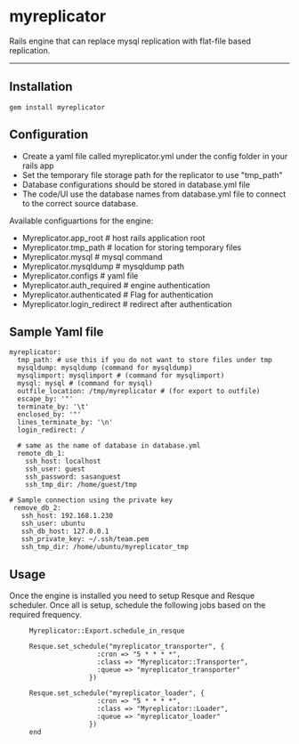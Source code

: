 myreplicator
============

Rails engine that can replace mysql replication with flat-file based replication.

--------------------------

Installation
-----------

    gem install myreplicator


Configuration
---------------------------
* Create a yaml file called myreplicator.yml under the config folder in your rails app
* Set the temporary file storage path for the replicator to use "tmp_path"
* Database configurations should be stored in database.yml file
* The code/UI use the database names from database.yml file to connect to the correct source database.
 
Available configuartions for the engine:

* Myreplicator.app_root # host rails application root
* Myreplicator.tmp_path # location for storing temporary files
* Myreplicator.mysql # mysql command
* Myreplicator.mysqldump # mysqldump path
* Myreplicator.configs # yaml file
* Myreplicator.auth_required # engine authentication
* Myreplicator.authenticated # Flag for authentication
* Myreplicator.login_redirect # redirect after authentication

Sample Yaml file
---------------------------
	myreplicator:
	  tmp_path: # use this if you do not want to store files under tmp
	  mysqldump: mysqldump (command for mysqldump)
	  mysqlimport: mysqlimport # (command for mysqlimport)
	  mysql: mysql # (command for mysql)
	  outfile_location: /tmp/myreplicator # (for export to outfile)
	  escape_by: '"'
	  terminate_by: '\t'
	  enclosed_by: '"'
	  lines_terminate_by: '\n'
	  login_redirect: /

	  # same as the name of database in database.yml
	  remote_db_1:
	    ssh_host: localhost
	    ssh_user: guest
	    ssh_password: sasanguest
	    ssh_tmp_dir: /home/guest/tmp
  
	# Sample connection using the private key
	 remove_db_2:
	   ssh_host: 192.168.1.230
 	   ssh_user: ubuntu
 	   ssh_db_host: 127.0.0.1
	   ssh_private_key: ~/.ssh/team.pem
	   ssh_tmp_dir: /home/ubuntu/myreplicator_tmp

Usage
-----

Once the engine is installed you need to setup Resque and Resque scheduler. Once all is setup, schedule the following jobs based on the required frequency.

         Myreplicator::Export.schedule_in_resque

    	 Resque.set_schedule("myreplicator_transporter", {
                          :cron => "5 *	* * *",
                          :class => "Myreplicator::Transporter",
                          :queue => "myreplicator_transporter"
                        })

         Resque.set_schedule("myreplicator_loader", {
                          :cron => "5 *	* * *",
                          :class => "Myreplicator::Loader",
                          :queue => "myreplicator_loader"
                        })
         end
